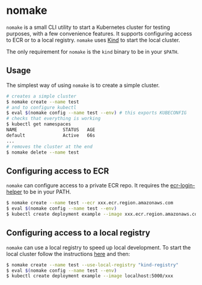 # nomake

`nomake` is a small CLI utility to start a Kubernetes cluster for testing
purposes, with a few convenience features. It supports configuring access to ECR
or to a local registry. `nomake` uses [Kind](https://kind.sigs.k8s.io/) to start
the local cluster.

The only requirement for `nomake` is the `kind` binary to be in your `$PATH`.

## Usage

The simplest way of using `nomake` is to create a simple cluster.

``` sh
# creates a simple cluster
$ nomake create --name test
# and to configure kubectl
$ eval $(nomake config --name test --env) # this exports KUBECONFIG
# checks that everything is working
$ kubectl get namespaces
NAME                 STATUS   AGE
default              Active   66s
...
# removes the cluster at the end
$ nomake delete --name test
```

## Configuring access to ECR

`nomake` can configure access to a private ECR repo. It requires the
[ecr-login-helper](https://github.com/awslabs/amazon-ecr-credential-helper) to
be in your PATH.

``` sh
$ nomake create --name test --ecr xxx.ecr.region.amazonaws.com
$ eval $(nomake config --name test --env)
$ kubectl create deployment example --image xxx.ecr.region.amazonaws.com/xxx
```

## Configuring access to a local registry

`nomake` can use a local registry to speed up local development. To start the
local cluster follow the instructions
[here](https://kind.sigs.k8s.io/docs/user/local-registry/) and then:

``` sh
$ nomake create --name test --use-local-registry "kind-registry"
$ eval $(nomake config --name test --env)
$ kubectl create deployment example --image localhost:5000/xxx
```
